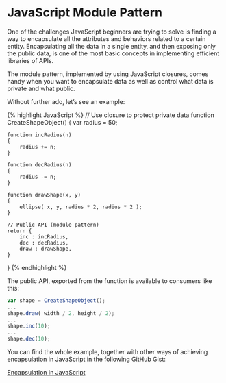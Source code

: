JavaScript Module Pattern
=========================

One of the challenges JavaScript beginners are trying to solve is finding a way to encapsulate all the attributes and behaviors related to a certain entity. Encapsulating all the data in a single entity, and then exposing only the public data, is one of the most basic concepts in implementing efficient libraries of APIs.

The module pattern, implemented by using JavaScript closures, comes handy when you want to encapsulate data as well as control what data is private and what public.

Without further ado, let’s see an example:

{% highlight JavaScript %}
// Use closure to protect private data
function CreateShapeObject()
{
    var radius = 50;

    function incRadius(n)
    {
        radius += n;
    }

    function decRadius(n)
    {
        radius -= n;
    }

    function drawShape(x, y)
    {
        ellipse( x, y, radius * 2, radius * 2 );
    }

    // Public API (module pattern)
    return {
        inc : incRadius,
        dec : decRadius,
        draw : drawShape,
    }
}
{% endhighlight %}

The public API, exported from the function is available to consumers like this:

```JavaScript
var shape = CreateShapeObject();
...
shape.draw( width / 2, height / 2);    
...
shape.inc(10);
...
shape.dec(10);
```

You can find the whole example, together with other ways of achieving encapsulation in JavaScript in the following GitHub Gist:

[Encapsulation in JavaScript](https://gist.github.com/mveteanu/d40f344802f18be67caccdf22ee98b82)
